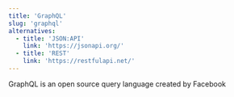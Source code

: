 ```yaml
---
title: 'GraphQL'
slug: 'graphql'
alternatives:
  - title: 'JSON:API'
    link: 'https://jsonapi.org/'
  - title: 'REST'
    link: 'https://restfulapi.net/'
---
```


GraphQL is an open source query language created by Facebook
